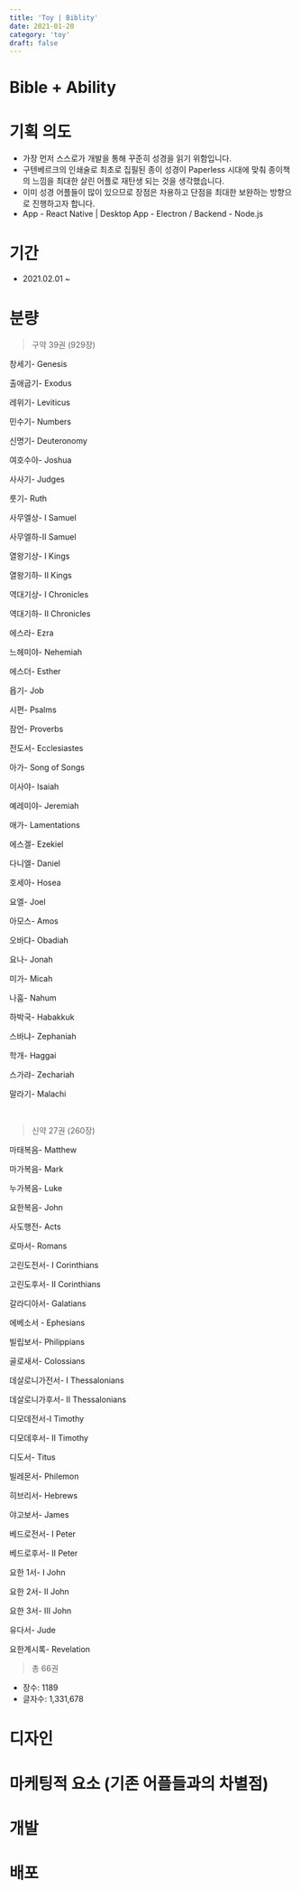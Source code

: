 ```yaml
---
title: 'Toy | Biblity'
date: 2021-01-20
category: 'toy'
draft: false
---
```


# Bible + Ability

# 기획 의도

- 가장 먼저 스스로가 개발을 통해 꾸준히 성경을 읽기 위함입니다.
- 구텐베르크의 인쇄술로 최초로 집필된 종이 성경이 Paperless 시대에 맞춰 종이책의 느낌을 최대한 살린 어플로 재탄생 되는 것을 생각했습니다.
- 이미 성경 어플들이 많이 있으므로 장점은 차용하고 단점을 최대한 보완하는 방향으로 진행하고자 합니다.
- App - React Native | Desktop App - Electron / Backend - Node.js

# 기간

- 2021.02.01 ~

# 분량

> 구약 39권 (929장)

창세기- Genesis

출애굽기- Exodus

레위기- Leviticus

민수기- Numbers

신명기- Deuteronomy

여호수아- Joshua

사사기- Judges

룻기- Ruth

사무엘상- Ⅰ Samuel

사무엘하-Ⅱ Samuel

열왕기상- Ⅰ Kings

열왕기하- Ⅱ Kings

역대기상- Ⅰ Chronicles

역대기하- Ⅱ Chronicles

에스라- Ezra

느헤미야- Nehemiah

에스더- Esther

욥기- Job

시편- Psalms

잠언- Proverbs

전도서- Ecclesiastes

아가- Song of Songs

이사야- Isaiah

예레미야- Jeremiah

애가- Lamentations

에스겔- Ezekiel

다니엘- Daniel

호세아- Hosea

요엘- Joel

아모스- Amos

오바댜- Obadiah

요나- Jonah

미가- Micah

나훔- Nahum

하박국- Habakkuk

스바냐- Zephaniah

학개- Haggai

스가랴- Zechariah

말라기- Malachi

<br>

> 신약 27권 (260장)

마태복음- Matthew

마가복음- Mark

누가복음- Luke

요한복음- John

사도행전- Acts

로마서- Romans

고린도전서- Ⅰ Corinthians

고린도후서- Ⅱ Corinthians

갈라디아서- Galatians

에베소서 - Ephesians

빌립보서- Philippians

골로새서- Colossians

데살로니가전서- Ⅰ Thessalonians

데살로니가후서- Ⅱ Thessalonians

디모데전서-Ⅰ Timothy

디모데후서- Ⅱ Timothy

디도서- Titus

빌레몬서- Philemon

히브리서- Hebrews

야고보서- James

베드로전서- Ⅰ Peter

베드로후서- Ⅱ Peter

요한 1서- Ⅰ John

요한 2서- Ⅱ John

요한 3서- Ⅲ John

유다서- Jude

요한계시록- Revelation

> 총 66권

- 장수: 1189
- 글자수: 1,331,678

# 디자인

# 마케팅적 요소 (기존 어플들과의 차별점)

# 개발

# 배포
